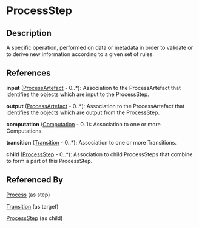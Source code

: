 
# ProcessStep





## Description

A specific operation, performed on data or metadata in order to validate or to derive new information according to a given set of rules.




## References

**input** ([ProcessArtefact](ProcessArtefact.md) - 0..*): Association to the ProcessArtefact that identifies the objects which are input to the ProcessStep.

**output** ([ProcessArtefact](ProcessArtefact.md) - 0..*): Association to the ProcessArtefact that identifies the objects which are output from the ProcessStep.

**computation** ([Computation](Computation.md) - 0..1): Association to one or more Computations.

**transition** ([Transition](Transition.md) - 0..*): Association to one or more Transitions.

**child** ([ProcessStep](ProcessStep.md) - 0..*): Association to child ProcessSteps that combine to form a part of this ProcessStep.



## Referenced By

[Process](Process.md) (as step)

[Transition](Transition.md) (as target)

[ProcessStep](ProcessStep.md) (as child)


